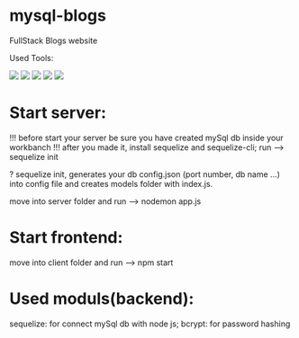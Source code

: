 # mysql-blogs
FullStack Blogs website

Used Tools:

<img src="https://img.shields.io/badge/react-%2361DAFB.svg?&style=for-the-badge&logo=react&logoColor=black" />
<img src="https://img.shields.io/badge/nodemon-%2376D04B.svg?&style=for-the-badge&logo=nodemon&logoColor=black" />
<img src="https://img.shields.io/badge/node.js-%23339933.svg?&style=for-the-badge&logo=node.js&logoColor=white" />
<img src="https://img.shields.io/badge/express-%23000000.svg?&style=for-the-badge&logo=express&logoColor=white" />
<img src="https://img.shields.io/badge/mysql-%234479A1.svg?&style=for-the-badge&logo=mysql&logoColor=white" />

# Start server: 
!!! before start your server be sure you have created mySql db inside your workbanch
!!! after you made it, install sequelize and sequelize-cli; run --> sequelize init

? sequelize init, generates your db config.json (port number, db name ...) into config file and creates models folder with index.js.

move into server folder and run --> nodemon app.js

# Start frontend:
move into client folder and run --> npm start

# Used moduls(backend):
sequelize: for connect mySql db with node js;
bcrypt: for password hashing


